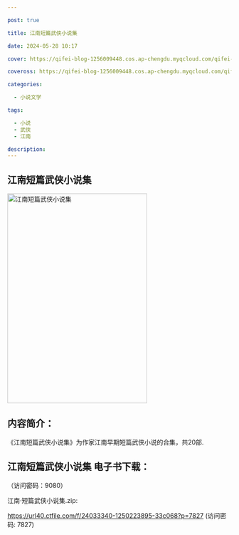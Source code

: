 ```yaml
---

post: true

title: 江南短篇武侠小说集

date: 2024-05-28 10:17

cover: https://qifei-blog-1256009448.cos.ap-chengdu.myqcloud.com/qifei-blog/65ee7a879f345e8d03c5c42a.jpg

coveross: https://qifei-blog-1256009448.cos.ap-chengdu.myqcloud.com/qifei-blog/65ee7a879f345e8d03c5c42a.jpg

categories:

  - 小说文学

tags:

  - 小说
  - 武侠
  - 江南

description:
---
```


## 江南短篇武侠小说集
<img alt="江南短篇武侠小说集 " class="aligncenter loading" data-was-processed="true" decoding="async" fetchpriority="high" height="471" src="https://qifei-blog-1256009448.cos.ap-chengdu.myqcloud.com/qifei-blog/65ee7a879f345e8d03c5c42a.jpg " style="cursor: zoom-in;" width="314"/>

## 内容简介：

《江南短篇武侠小说集》为作家江南早期短篇武侠小说的合集，共20部.

## 江南短篇武侠小说集 电子书下载：

 （访问密码：9080）

江南·短篇武侠小说集.zip: 

https://url40.ctfile.com/f/24033340-1250223895-33c068?p=7827 (访问密码: 7827)
